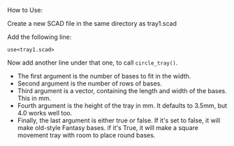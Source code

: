 How to Use:

Create a new SCAD file in the same directory as tray1.scad 

Add the following line:

`use<tray1.scad>`

Now add another line under that one, to call `circle_tray()`.
  * The first argument is the number of bases to fit in the width.
  * Second argument is the number of rows of bases. 
  * Third argument is a vector, containing the length and width of the bases. This in mm.
  * Fourth argument is the height of the tray in mm. It defaults to 3.5mm, but 4.0 works well too. 
  * Finally, the last argument is either true or false. If it's set to false, it will make old-style Fantasy bases. if it's True, it will make a square movement tray with room to place round bases.

